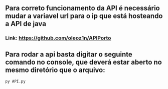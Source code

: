 ## Para correto funcionamento da API é necessário mudar a variavel url para o ip que está hosteando a API de java
### Link: <a>https://github.com/oleoz1n/APIPorto</a>
## Para rodar a api basta digitar o seguinte comando no console, que deverá estar aberto no mesmo diretório que o arquivo:
```
py API.py
```
